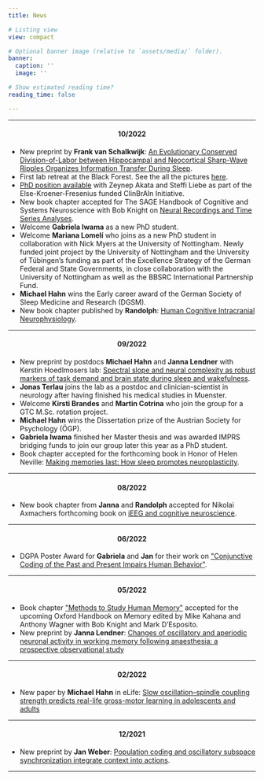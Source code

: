 ```yaml
---
title: News

# Listing view
view: compact

# Optional banner image (relative to `assets/media/` folder).
banner:
  caption: ''
  image: ''

# Show estimated reading time?
reading_time: false

---
```


***
<div style="text-align: center;" markdown="1">

#### 10/2022  </div>

- New preprint by **Frank van Schalkwijk**: [An Evolutionary Conserved Division-of-Labor between Hippocampal and Neocortical Sharp-Wave Ripples Organizes Information Transfer During Sleep](https://biorxiv.org/cgi/content/short/2022.10.19.512822v1).
- First lab retreat at the Black Forest. See the all the pictures [here](https://drive.google.com/drive/folders/1Y5N78g2OgEJPp6qMwg03mQUJPKTCtenl?usp=sharing).
- [PhD position available](https://twitter.com/HelfrichLab/status/1580479022529622016) with Zeynep Akata and Steffi Liebe as part of the Else-Kroener-Fresenius funded ClinBrAIn Initiative.
- New book chapter accepted for The SAGE Handbook of Cognitive and Systems Neuroscience with Bob Knight on [Neural Recordings and Time Series Analyses](https://helfrich-lab.com/uploads/papers/2022_Helfrich_Timeseries_Sage_inpress.pdf).
- Welcome **Gabriela Iwama** as a new PhD student.
- Welcome **Mariana Lomelí** who joins as a new PhD student in collaboration with Nick Myers at the University of Nottingham. Newly funded joint project by the University of Nottingham and the University of Tübingen’s funding as part of the Excellence Strategy of the German Federal and State Governments, in close collaboration with the University of Nottingham as well as the BBSRC International Partnership Fund.
- **Michael Hahn** wins the Early career award of the German Society of Sleep Medicine and Research (DGSM).
- New book chapter published by **Randolph**: [Human Cognitive Intracranial Neurophysiology](https://helfrich-lab.com/uploads/papers/2022_Helfrich_Methods_Protocols.pdf).

***
<div style="text-align: center;" markdown="1">

#### 09/2022 </div>
- New preprint by postdocs **Michael Hahn** and **Janna Lendner** with Kerstin Hoedlmosers lab: [Spectral slope and neural complexity as robust markers of task demand and brain state during sleep and wakefulness](https://www.biorxiv.org/content/10.1101/2022.09.10.507390v2).
- **Jonas Terlau** joins the lab as a postdoc and clinician-scientist in neurology after having finished his medical studies in Muenster.
- Welcome **Kirsti Brandes** and **Martin Cotrina** who join the group for a GTC M.Sc. rotation project.
- **Michael Hahn** wins the Dissertation prize of the Austrian Society for Psychology (ÖGP).
- **Gabriela Iwama** finished her Master thesis and was awarded IMPRS bridging funds to join our group later this year as a PhD student.
- Book chapter accepted for the forthcoming book in Honor of Helen Neville: [Making memories last: How sleep promotes neuroplasticity](https://helfrich-lab.com/uploads/papers/2021_Helfrich_NevilleChapter.pdf).

***

<div style="text-align: center;" markdown="1">

#### 08/2022 </div>
- New book chapter from **Janna** and **Randolph** accepted for Nikolai Axmachers forthcoming book on [iEEG and cognitive neuroscience](https://psyarxiv.com/s65q4/).

***

<div style="text-align: center;" markdown="1">

#### 06/2022 </div>
- DGPA Poster Award for **Gabriela** and **Jan** for their work on ["Conjunctive Coding of the Past and Present Impairs Human Behavior"](https://helfrich-lab.com/uploads/posters/poster-pug2022-past-coding.jpg).

***

<div style="text-align: center;" markdown="1">

#### 05/2022 </div>
- Book chapter ["Methods to Study Human Memory"](https://helfrich-lab.com/uploads/papers/2022_Helfrich_MemoryApproaches_Oxford.pdf) accepted for the upcoming Oxford Handbook on Memory edited by Mike Kahana and Anthony Wagner with Bob Knight and Mark D’Esposito.
- New preprint by **Janna Lendner**: [Changes of oscillatory and aperiodic neuronal activity in working memory following anaesthesia: a prospective observational study](https://www.biorxiv.org/content/10.1101/2022.05.13.491765v1.full)

***

<div style="text-align: center;" markdown="1">

#### 02/2022 </div>
- New paper by **Michael Hahn** in eLife: [Slow oscillation–spindle coupling strength predicts real-life gross-motor learning in adolescents and adults](https://elifesciences.org/articles/66761)

***

<div style="text-align: center;" markdown="1">

#### 12/2021 </div>
- New preprint by **Jan Weber**: [Population coding and oscillatory subspace synchronization integrate context into actions](https://www.biorxiv.org/content/10.1101/2021.12.17.473118v1).

***
